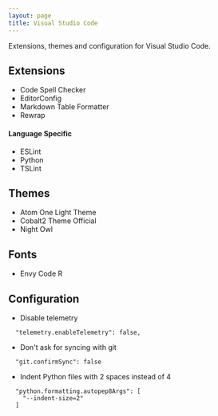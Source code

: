 ```yaml
---
layout: page
title: Visual Studio Code
---
```


Extensions, themes and configuration for Visual Studio Code.

Extensions
----------

- Code Spell Checker
- EditorConfig
- Markdown Table Formatter
- Rewrap

#### Language Specific

- ESLint
- Python
- TSLint

Themes
------

- Atom One Light Theme
- Cobalt2 Theme Official
- Night Owl

Fonts
-----

- Envy Code R

Configuration
-------------

- Disable telemetry

```
  "telemetry.enableTelemetry": false,
```

- Don't ask for syncing with git

```
  "git.confirmSync": false
```

- Indent Python files with 2 spaces instead of 4

```
  "python.formatting.autopep8Args": [
    "--indent-size=2"
  ]
```
